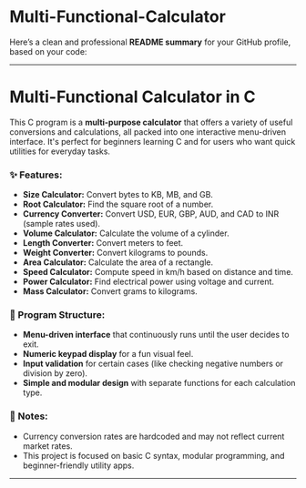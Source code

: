 # Multi-Functional-Calculator
Here’s a clean and professional **README summary** for your GitHub profile, based on your code:

---

# Multi-Functional Calculator in C

This C program is a **multi-purpose calculator** that offers a variety of useful conversions and calculations, all packed into one interactive menu-driven interface. It's perfect for beginners learning C and for users who want quick utilities for everyday tasks.

### ✨ Features:

- **Size Calculator:** Convert bytes to KB, MB, and GB.
- **Root Calculator:** Find the square root of a number.
- **Currency Converter:** Convert USD, EUR, GBP, AUD, and CAD to INR (sample rates used).
- **Volume Calculator:** Calculate the volume of a cylinder.
- **Length Converter:** Convert meters to feet.
- **Weight Converter:** Convert kilograms to pounds.
- **Area Calculator:** Calculate the area of a rectangle.
- **Speed Calculator:** Compute speed in km/h based on distance and time.
- **Power Calculator:** Find electrical power using voltage and current.
- **Mass Calculator:** Convert grams to kilograms.

### 🧩 Program Structure:
- **Menu-driven interface** that continuously runs until the user decides to exit.
- **Numeric keypad display** for a fun visual feel.
- **Input validation** for certain cases (like checking negative numbers or division by zero).
- **Simple and modular design** with separate functions for each calculation type.

### 📌 Notes:
- Currency conversion rates are hardcoded and may not reflect current market rates.
- This project is focused on basic C syntax, modular programming, and beginner-friendly utility apps.

---
